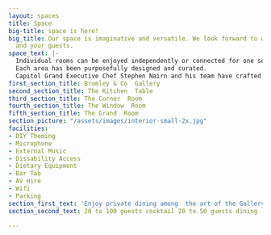 ```yaml
---
layout: spaces
title: Space
big-title: space is here!
big_title: Our space is imaginative and versatile. We look forward to welcoming you
  and your guests.
space_text: |-
  Individual rooms can be enjoyed independently or connected for one seamless event.
  Each area has been purposefully designed and curated.
  Capitol Grand Executive Chef Stephen Nairn and his team have crafted a selection of menus for your consideration.
first_section_title: Bromley & Co  Gallery
second_section_title: The Kitchen  Table
third_section_title: The Corner  Room
fourth_section_title: The Window  Room
fifth_section_title: The Grand  Room
section_picture: "/assets/images/interior-small-2x.jpg"
facilities:
- DIY Theming
- Microphone
- External Music
- Dissability Access
- Dietary Equipment
- Bar Tab
- AV Hire
- Wifi
- Parking
section_first_text: 'Enjoy private dining among  the art of the Gallery. '
section_second_text: 20 to 100 guests cocktail 20 to 50 guests dining

---
```

